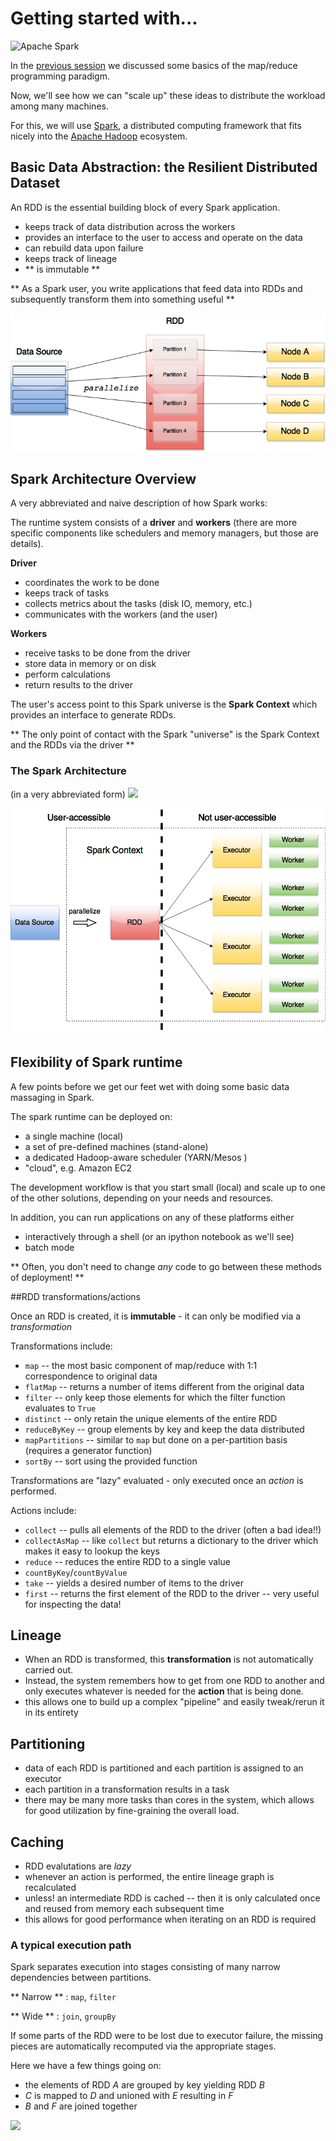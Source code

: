 # Getting started with...

![Apache Spark](http://spark.apache.org/images/spark-logo.png)

In the [previous session](../intro/Spark_workshop_Introduction.ipynb) we discussed some basics of the map/reduce programming paradigm. 

Now, we'll see how we can "scale up" these ideas to distribute the workload among many machines.

For this, we will use [Spark](http://spark.apache.org), a distributed computing framework that fits nicely into 
the [Apache Hadoop](http://hadoop.apache.org) ecosystem.



## Basic Data Abstraction: the Resilient Distributed Dataset

An RDD is the essential building block of every Spark application. 

* keeps track of data distribution across the workers  
* provides an interface to the user to access and operate on the data
* can rebuild data upon failure
* keeps track of lineage 
* ** is immutable **

** As a Spark user, you write applications that feed data into RDDs and subsequently transform them into something useful **



![Basic RDD diagram](https://raw.githubusercontent.com/rokroskar/spark_workshop/master/figs/basic_rdd.png)

## Spark Architecture Overview

A very abbreviated and naive description of how Spark works: 

The runtime system consists of a **driver** and **workers** (there are more specific components like schedulers and memory managers, but those are details). 

**Driver**

* coordinates the work to be done  
* keeps track of tasks
* collects metrics about the tasks (disk IO, memory, etc.) 
* communicates with the workers (and the user) 

**Workers**  

* receive tasks to be done from the driver
* store data in memory or on disk
* perform calculations
* return results to the driver

The user's access point to this Spark universe is the **Spark Context** which provides an interface to generate RDDs. 

** The only point of contact with the Spark "universe" is the Spark Context and the RDDs via the driver **



### The Spark Architecture

(in a very abbreviated form) 
<img src="http://qph.is.quoracdn.net/main-qimg-89845fb3187dbbc7a49a9d1c8840ddaa?convert_to_webp=true">

![Spark Universe](https://raw.githubusercontent.com/rokroskar/spark_workshop/master/notebooks/figs/spark_universe.png?token=ADMr8k8fyK2y0lUyYQLOQKjttlBeCfU4ks5V1ywawA%3D%3D)



## Flexibility of Spark runtime

A few points before we get our feet wet with doing some basic data massaging in Spark. 

The spark runtime can be deployed on: 
* a single machine (local)
* a set of pre-defined machines (stand-alone)
* a dedicated Hadoop-aware scheduler (YARN/Mesos )
* "cloud", e.g. Amazon EC2 

The development workflow is that you start small (local) and scale up to one of the other solutions, depending on your needs and resources. 

In addition, you can run applications on any of these platforms either

* interactively through a shell (or an ipython notebook as we'll see)
* batch mode 

** Often, you don't need to change *any* code to go between these methods of deployment! **



##RDD transformations/actions

Once an RDD is created, it is **immutable** - it can only be modified via a *transformation*

Transformations include: 
* `map` -- the most basic component of map/reduce with 1:1 correspondence to original data
* `flatMap` -- returns a number of items different from the original data
* `filter` -- only keep those elements for which the filter function evaluates to `True`
* `distinct` -- only retain the unique elements of the entire RDD
* `reduceByKey` -- group elements by key and keep the data distributed 
* `mapPartitions` -- similar to `map` but done on a per-partition basis (requires a generator function)
* `sortBy` -- sort using the provided function

Transformations are "lazy" evaluated - only executed once an *action* is performed. 

Actions include: 
* `collect` -- pulls all elements of the RDD to the driver (often a bad idea!!)
* `collectAsMap` -- like `collect` but returns a dictionary to the driver which makes it easy to lookup the keys 
* `reduce` -- reduces the entire RDD to a single value
* `countByKey`/`countByValue`
* `take` -- yields a desired number of items to the driver
* `first` -- returns the first element of the RDD to the driver -- very useful for inspecting the data!



## Lineage

* When an RDD is transformed, this **transformation** is not automatically carried out. 
* Instead, the system remembers how to get from one RDD to another and only executes whatever is needed for the **action** that is being done. 
* this allows one to build up a complex "pipeline" and easily tweak/rerun it in its entirety 



## Partitioning

* data of each RDD is partitioned and each partition is assigned to an executor
* each partition in a transformation results in a task
* there may be many more tasks than cores in the system, which allows for good utilization by fine-graining the overall load.



## Caching 

* RDD evalutations are *lazy* 
* whenever an action is performed, the entire lineage graph is recalculated
* unless! an intermediate RDD is cached -- then it is only calculated once and reused from memory each subsequent time
* this allows for good performance when iterating on an RDD is required 



### A typical execution path

Spark separates execution into stages consisting of many narrow dependencies between partitions. 

** Narrow ** : `map`, `filter`

** Wide ** : `join`, `groupBy`

If some parts of the RDD were to be lost due to executor failure, the missing pieces are automatically recomputed via the appropriate stages. 

Here we have a few things going on: 

* the elements of RDD $A$ are grouped by key yielding RDD $B$
* $C$ is mapped to $D$ and unioned with $E$ resulting in $F$
* $B$ and $F$ are joined together

<img src="http://qph.is.quoracdn.net/main-qimg-d2eaaaad37ec65f2b21f6a6cc9f35ae8?convert_to_webp=true">


    
